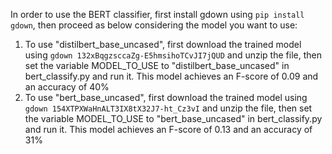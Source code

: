 In order to use the BERT classifier, first install gdown using `pip install gdown`, then proceed as below considering the model you want to use:
1. To use "distilbert_base_uncased", first download the trained model using `gdown 132xBqgzsccaZg-E5hmsihoTCvJI7jQUD` and unzip the file, then set the variable MODEL_TO_USE to "distilbert_base_uncased" in bert_classify.py and run it. This model achieves an F-score of 0.09 and an accuracy of 40%
1. To use "bert_base_uncased", first download the trained model using `gdown 154XTPXWaHnALT3IX8tX32J7-ht_Cz3vI` and unzip the file, then set the variable MODEL_TO_USE to "bert_base_uncased" in bert_classify.py and run it. This model achieves an F-score of 0.13 and an accuracy of 31%
